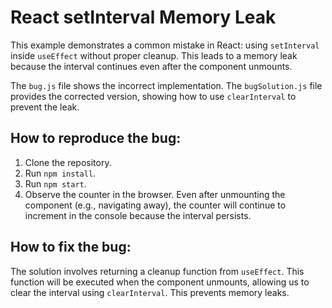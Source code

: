 # React setInterval Memory Leak
This example demonstrates a common mistake in React: using `setInterval` inside `useEffect` without proper cleanup.  This leads to a memory leak because the interval continues even after the component unmounts.

The `bug.js` file shows the incorrect implementation.  The `bugSolution.js` file provides the corrected version, showing how to use `clearInterval` to prevent the leak.

## How to reproduce the bug:
1. Clone the repository.
2. Run `npm install`.
3. Run `npm start`.
4. Observe the counter in the browser.  Even after unmounting the component (e.g., navigating away), the counter will continue to increment in the console because the interval persists.

## How to fix the bug:
The solution involves returning a cleanup function from `useEffect`.  This function will be executed when the component unmounts, allowing us to clear the interval using `clearInterval`. This prevents memory leaks.